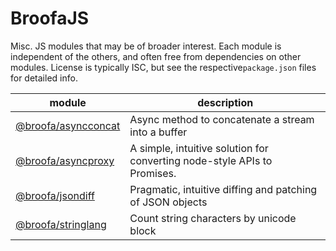 
# BroofaJS

Misc. JS modules that may be of broader interest.  Each module is independent of the others, and
often free from dependencies on other modules.  License is typically ISC, but see the respective`package.json` files for detailed info.

| module | description |
| --- | --- |
| [@broofa/asyncconcat](asyncconcat) | Async method to concatenate a stream into a buffer |
| [@broofa/asyncproxy](asyncproxy) | A simple, intuitive solution for converting node-style APIs to Promises. |
| [@broofa/jsondiff](jsondiff) | Pragmatic, intuitive diffing and patching of JSON objects |
| [@broofa/stringlang](stringlang) | Count string characters by unicode block |
